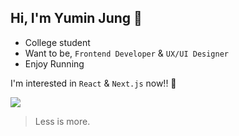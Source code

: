## Hi, I'm Yumin Jung 🙂

- College student
- Want to be, `Frontend Developer` & `UX/UI Designer`
- Enjoy Running

I'm interested in `React` & `Next.js` now!! 🚀

<p>
  <a style= "vertical-align:bottom" href="https://www.instagram.com/self_overcoming/">
    <img src="https://img.shields.io/badge/Instagram-5851DB?style=flat-square&logo=Instagram&logoColor=white&link=https://www.instagram.com/self_overcoming/"/>
  </a>
</p>

> Less is more.
